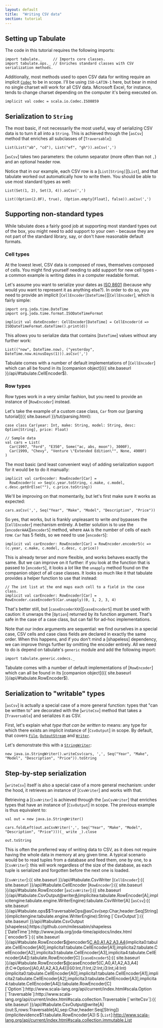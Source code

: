 ```yaml
---
layout: default
title:  "Writing CSV data"
section: tutorial
---
```


## Setting up Tabulate
The code in this tutorial requires the following imports:

```tut:silent
import tabulate._     // Imports core classes.
import tabulate.ops._ // Enriches standard classes with CSV serialization methods.
```

Additionally, most methods used to open CSV data for writing require an implicit
[`Codec`](http://www.scala-lang.org/api/current/index.html#scala.io.Codec) to be in scope. I'll be using `ISO-LATIN-1`
here, but bear in mind no single charset will work for all CSV data. Microsoft Excel, for instance, tends to change
charset depending on the computer it's being executed on.

```tut:silent
implicit val codec = scala.io.Codec.ISO8859
```


## Serialization to `String`
The most basic, if not necessarily the most useful, way of serializing CSV data is to turn it all into a `String`. This
is achieved through the [`asCsv`] method that enriches all subclasses of [`Traversable`]:

```tut
List(List("ab", "cd"), List("ef", "gh")).asCsv(',')
```

[`asCsv`] takes two parameters: the column separator (more often than not `,`) and an optional header row.

Notice that in our example, each CSV row is a [`List[String]`][`List`], and that tabulate worked out automatically how
to write them. You should be able to use most standard types as well:

```tut
List(Set(1, 2), Set(3, 4)).asCsv(',')

List((Option(2.0F), true), (Option.empty[Float], false)).asCsv(',')
```

## Supporting non-standard types
While tabulate does a fairly good job at supporting most standard types out of the box, you might need to add support
to your own - because they are not part of the standard library, say, or don't have reasonable default formats.

### Cell types
At the lowest level, CSV data is composed of rows, themselves composed of cells. You might find yourself needing to
add support for new cell types - a common example is writing dates in a computer readable format.

Let's assume you want to serialize your dates as [ISO 8601](https://en.wikipedia.org/wiki/ISO_8601) (because why would
you want to represent it as anything else?). In order to do so, you need to provide an implicit
[`CellEncoder[DateTime]`][`CellEncoder`], which is fairly simple:

```tut:silent
import org.joda.time.DateTime
import org.joda.time.format.ISODateTimeFormat

implicit val dateEncoder: CellEncoder[DateTime] = CellEncoder(d => ISODateTimeFormat.dateTime().print(d)) 
```

This allows you to serialize data that contains [`DateTime`] values without any further work:

```tut
List(("now", DateTime.now), ("yesterday", DateTime.now.minusDays(1))).asCsv(',')
```

Tabulate comes with a number of default implementations of [`CellEncoder`] which can all be found in its
[companion object]({{ site.baseurl }}/api/#tabulate.CellEncoder$).

### Row types
Row types work in a very similar fashion, but you need to provide an instance of [`RowEncoder`] instead.

Let's take the example of a custom case class, `Car` from our [parsing tutorial]({{ site.baseurl }}/tut/parsing.html):

```tut:silent
case class Car(year: Int, make: String, model: String, desc: Option[String], price: Float)

// Sample data
val cars = List(
  Car(1997, "Ford", "E350", Some("ac, abs, moon"), 3000F),
  Car(1999, "Chevy", "Venture \"Extended Edition\"", None, 4900F)
)

```

The most basic (and least convenient way) of adding serialization support for it would be to do it manually:

```tut:silent
implicit val carEncoder: RowEncoder[Car] =
  RowEncoder(c => Seq(c.year.toString, c.make, c.model, c.desc.getOrElse(""), c.price.toString))
```

We'll be improving on that momentarily, but let's first make sure it works as expected:

```tut
cars.asCsv(',', Seq("Year", "Make", "Model", "Description", "Price"))
```

So yes, that works, but is frankly unpleasant to write *and* bypasses the [`CellEncoder`] mechanism entirely. A better
solution is to use the [`encoderAAA`][`encoder5`] method, where `AAA` is the number of cells of each row. `Car` has 5
fields, so we need to use [`encoder5`]:

```tut:silent
implicit val carEncoder: RowEncoder[Car] = RowEncoder.encoder5(c => (c.year, c.make, c.model, c.desc, c.price))
```

This is already terser and more flexible, and works behaves exactly the same. But we can improve on it further: if
you look at the function that is passed to [`encoder5`], it looks a *lot* like the `unapply` method found on the
companion object of all case classes. It looks so much like it that tabulate provides a helper function to use that
instead:

```tut:silent
// The int list at the end maps each cell to a field in the case class.
implicit val carEncoder: RowEncoder[Car] = RowEncoder.caseEncoder5(Car.unapply)(0, 1, 2, 3, 4)
```

That's better still, but [`caseEncoderXXX`][`caseEncoder5`] must be used with caution: it unwraps the [`Option`]
returned by its function argument. That's safe in the case of a case class, but can fail for ad-hoc implementations. 

Note that our index arguments are sequential: we find ourselves in a special case, CSV cells and case class fields are
declared in exactly the same order. When this happens, and if you don't mind a [shapeless] dependency, we can improve
things further by omitting the encoder entirely. All we need to do is depend on tabulate's `generic` module and 
add the following import:

```tut:silent
import tabulate.generic.codecs._
```

Tabulate comes with a number of default implementations of [`RowEncoder`] which can all be found in its
[companion object]({{ site.baseurl }}/api/#tabulate.RowEncoder$).


## Serialization to "writable" types
[`asCsv`] is actually a special case of a more general function: types that "can be written to" are decorated with the
[`writeCsv`] method that takes a [`Traversable`] and serializes it as CSV.

First, let's explain what _type that can be written to_ means: any type for which there exists an implicit instance
of [`CsvOutput`] in scope. By default, that covers
[`File`](https://docs.oracle.com/javase/7/docs/api/java/io/File.html),
[`OutputStream`](https://docs.oracle.com/javase/7/docs/api/java/io/OutputStream.html) and
[`Writer`](https://docs.oracle.com/javase/7/docs/api/java/io/Writer.html).

Let's demonstrate this with a [`StringWriter`](https://docs.oracle.com/javase/7/docs/api/java/io/StringWriter.html):

```tut
new java.io.StringWriter().writeCsv(cars, ',', Seq("Year", "Make", "Model", "Description", "Price")).toString
```

## Step-by-step serialization
[`writeCsv`] itself is also a special case of a more general mechanism: under the hood, it retrieves an instance of
[`CsvWriter`] and works with that.

Retrieving a [`CsvWriter`] is achieved through the [`asCsvWriter`] that enriches types that have an instance of
[`CsvOutput`] in scope. The previous example is thus equivalent to:

```tut
val out = new java.io.StringWriter()

cars.foldLeft(out.asCsvWriter(',', Seq("Year", "Make", "Model", "Description", "Price")))(_ write _).close

out.toString
```

This is often the preferred way of writing data to CSV, as it does not require having the whole data in memory at any
given time. A typical scenario would be to read tuples from a database and feed them, one by one, to a [`CsvWriter`]:
this will work regardless of the size of the database, as each tuple is serialized and forgotten before the next one is
loaded.


[`CsvWriter`]:{{ site.baseurl }}/api/#tabulate.CsvWriter
[`CellEncoder`]:{{ site.baseurl }}/api/#tabulate.CellEncoder
[`RowEncoder`]:{{ site.baseurl }}/api/#tabulate.RowEncoder
[`asCsvWriter`]:{{ site.baseurl }}/api/#tabulate.CsvOutput@writer[A](s:S,separator:Char,header:Seq[String])(implicitea:tabulate.RowEncoder[A],implicitengine:tabulate.engine.WriterEngine):tabulate.CsvWriter[A]
[`asCsv`]:{{ site.baseurl }}/api/#tabulate.ops$$TraversableOps@asCsv(sep:Char,header:Seq[String])(implicitengine:tabulate.engine.WriterEngine):String
[`CsvOutput`]:{{ site.baseurl }}/api/#tabulate.CsvOutput
[shapeless]:https://github.com/milessabin/shapeless
[`DateTime`]:http://www.joda.org/joda-time/apidocs/index.html
[`encoder5`]:{{ site.baseurl }}/api/#tabulate.RowEncoder$@encoder5[C,A0,A1,A2,A3,A4](f:C=>(A0,A1,A2,A3,A4))(implicita0:tabulate.CellEncoder[A0],implicita1:tabulate.CellEncoder[A1],implicita2:tabulate.CellEncoder[A2],implicita3:tabulate.CellEncoder[A3],implicita4:tabulate.CellEncoder[A4]):tabulate.RowEncoder[C]
[`caseEncoder5`]:{{ site.baseurl }}/api/#tabulate.RowEncoder$@caseEncoder5[C,A0,A1,A2,A3,A4](f:C=>Option[(A0,A1,A2,A3,A4)])(i0:Int,i1:Int,i2:Int,i3:Int,i4:Int)(implicita0:tabulate.CellEncoder[A0],implicita1:tabulate.CellEncoder[A1],implicita2:tabulate.CellEncoder[A2],implicita3:tabulate.CellEncoder[A3],implicita4:tabulate.CellEncoder[A4]):tabulate.RowEncoder[C]
[`Option`]:http://www.scala-lang.org/api/current/index.html#scala.Option
[`Traversable`]:http://www.scala-lang.org/api/current/index.html#scala.collection.Traversable
[`writeCsv`]:{{ site.baseurl }}/api/#tabulate.CsvOutput@write[A](out:S,rows:Traversable[A],sep:Char,header:Seq[String])(implicitevidence$1:tabulate.RowEncoder[A]):S
[`List`]:http://www.scala-lang.org/api/current/index.html#scala.collection.immutable.List